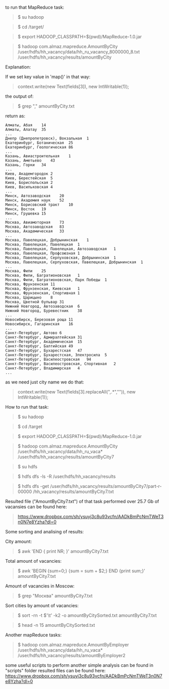 to run that MapReduce task:

> $ su hadoop

> $ cd <MapReduce project>/target/

> $ export HADOOP_CLASSPATH=$(pwd)/MapReduce-1.0.jar

> $ hadoop com.almaz.mapreduce.AmountByCity /user/hdfs/hh_vacancy/data/hh_ru_vacancy_8000000_8.txt /user/hdfs/hh_vacancy/results/amountByCity


Explanation:

If we set key value in 'map()' in that way:

> context.write(new Text(fields[3]), new IntWritable(1));

the output of: 

> $ grep "," amountByCity.txt

return as:

```
Алматы, Абая	14
Алматы, Алатау	35
...
Днепр (Днепропетровск), Вокзальная	1
Екатеринбург, Ботаническая	25
Екатеринбург, Геологическая	86
...
Казань, Авиастроительная	1
Казань, Аметьево	43
Казань, Горки	34
...
Киев, Академгородок	2
Киев, Берестейская	5
Киев, Бориспольская	2
Киев, Васильковская	4
...
Минск, Автозаводская	20
Минск, Академия наук	52
Минск, Борисовский тракт	10
Минск, Восток	19
Минск, Грушевка	15
...
Москва, Авиамоторная	73
Москва, Автозаводская	83
Москва, Академическая	33
...
Москва, Павелецкая, Добрынинская	1
Москва, Павелецкая, Павелецкая	1
Москва, Павелецкая, Павелецкая, Автозаводская	1
Москва, Павелецкая, Профсоюзная	1
Москва, Павелецкая, Серпуховская, Добрынинская	1
Москва, Павелецкая, Серпуховская, Павелецкая, Добрынинская	1
...
Москва, Фили	25
Москва, Фили, Багратионовская	1
Москва, Фили, Багратионовская, Парк Победы	1
Москва, Фрунзенская	11
Москва, Фрунзенская, Киевская	1
Москва, Фрунзенская, Спортивная	1
Москва, Царицыно	8
Москва, Цветной бульвар	31
Нижний Новгород, Автозаводская	6
Нижний Новгород, Буревестник	38
...
Новосибирск, Березовая роща	11
Новосибирск, Гагаринская	16
...
Санкт-Петербург, Автово	6
Санкт-Петербург, Адмиралтейская	31
Санкт-Петербург, Академическая	15
Санкт-Петербург, Балтийская	49
Санкт-Петербург, Бухарестская	47
Санкт-Петербург, Бухарестская, Электросила	5
Санкт-Петербург, Василеостровская	94
Санкт-Петербург, Василеостровская, Спортивная	2
Санкт-Петербург, Владимирская	4
...
```

as we need just city name we do that:

> context.write(new Text(fields[3].replaceAll(",.*","")), new IntWritable(1));


How to run that task:

> $ su hadoop

> $ cd <MapReduceProjRootDir>/target

> $ export HADOOP_CLASSPATH=$(pwd)/MapReduce-1.0.jar

> $ hadoop com.almaz.mapreduce.AmountByCity /user/hdfs/hh_vacancy/data/hh_ru_vaca* /user/hdfs/hh_vacancy/results/amountByCity7

> $ su hdfs

> $ hdfs dfs -ls -R /user/hdfs/hh_vacancy/results

> $ hdfs dfs -get /user/hdfs/hh_vacancy/results/amountByCity7/part-r-00000 <yourHomeDir>/hh_vacancy/results/amountByCity7.txt

Resulted file ("AmountByCity7.txt") of that task performed over 25.7 Gb of vacansies can be found here:

> https://www.dropbox.com/sh/ysuyj3c8u93vcfn/AADkBmPcNmTWeT3n0N7e8Yzha?dl=0



Some sorting and analising of results:

City amount:

> $ awk 'END { print NR; }' amountByCity7.txt

Total amount of vacancies:

> $ awk 'BEGIN {sum=0;} {sum = sum + $2;} END {print sum;}' amountByCity7.txt

Amount of vacancies in Moscow:

> $ grep "Москва" amountByCity7.txt

Sort cities by amount of vacancies:

> $ sort -rn -t $'\t' -k2 -o amountByCitySorted.txt amountByCity7.txt

> $ head -n 15 amountByCitySorted.txt

Another mapReduce tasks:

> $ hadoop com.almaz.mapreduce.AmountByEmployer /user/hdfs/hh_vacancy/data/hh_ru_vaca* /user/hdfs/hh_vacancy/results/amountByEmployer2

some useful scripts to perform another simple analysis can be found in "scripts" folder
resulted files can be found here:
https://www.dropbox.com/sh/ysuyj3c8u93vcfn/AADkBmPcNmTWeT3n0N7e8Yzha?dl=0




